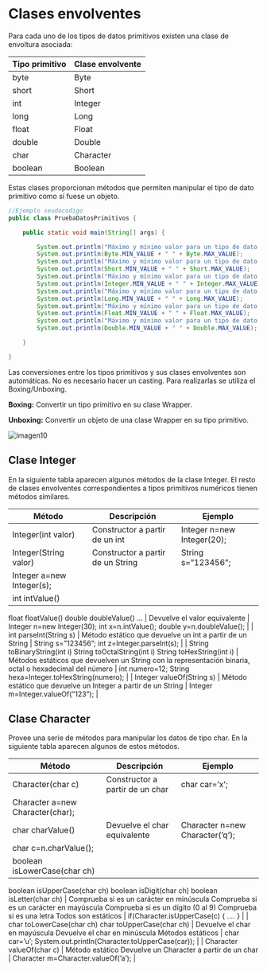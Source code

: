 # Clases envolventes

Para cada uno de los tipos de datos primitivos existen una clase de envoltura asociada:

| Tipo primitivo | Clase envolvente |
| --- | --- |
| byte | Byte |
| short | Short |
| int | Integer |
| long | Long |
| float | Float |
| double | Double |
| char | Character |
| boolean | Boolean |

Estas clases proporcionan métodos que permiten manipular el tipo de dato primitivo como si fuese un objeto.

```java
//Ejemplo seudocodigo
public class PruebaDatosPrimitivos {

	public static void main(String[] args) {

		System.out.println("Máximo y mínimo valor para un tipo de dato byte:");
		System.out.println(Byte.MIN_VALUE + " " + Byte.MAX_VALUE);
		System.out.println("Máximo y mínimo valor para un tipo de dato short:");
		System.out.println(Short.MIN_VALUE + " " + Short.MAX_VALUE);
		System.out.println("Máximo y mínimo valor para un tipo de dato int:");
		System.out.println(Integer.MIN_VALUE + " " + Integer.MAX_VALUE);
		System.out.println("Máximo y mínimo valor para un tipo de dato long:");
		System.out.println(Long.MIN_VALUE + " " + Long.MAX_VALUE);
		System.out.println("Máximo y mínimo valor para un tipo de dato float:");
		System.out.println(Float.MIN_VALUE + " " + Float.MAX_VALUE);
		System.out.println("Máximo y mínimo valor para un tipo de dato double:");
		System.out.println(Double.MIN_VALUE + " " + Double.MAX_VALUE);

	}

}
```

Las conversiones entre los tipos primitivos y sus clases envolventes son automáticas. No es necesario hacer un casting. Para realizarlas se utiliza el Boxing/Unboxing.

**Boxing:** Convertir un tipo primitivo en su clase Wrapper.

**Unboxing:** Convertir un objeto de una clase Wrapper en su tipo primitivo.

![imagen10](/Imagenes/imagen10.png)

## Clase Integer

En la siguiente tabla aparecen algunos métodos de la clase Integer. El resto de
clases envolventes correspondientes a tipos primitivos numéricos tienen
métodos similares.

| Método | Descripción | Ejemplo |
| --- | --- | --- |
| Integer(int valor) | Constructor a partir de un int | Integer n=new Integer(20); |
| Integer(String valor) | Constructor a partir de un String | String s=”123456”;
Integer a=new Integer(s); |
| int intValue()
float floatValue()
double doubleValue()
… | Devuelve el valor equivalente | Integer n=new Integer(30);
int x=n.intValue();
double y=n.doubleValue(); |
| int parseInt(String s) | Método estático que devuelve un int a partir de un String | String s=”123456”;
int z=Integer.parseInt(s); |
| String toBinaryString(int i)
String toOctalString(int i)
String toHexString(int i) | Métodos estáticos que devuelven un String con la representación binaria, octal o hexadecimal del número | int numero=12;
String hexa=Integer.toHexString(numero); |
| Integer valueOf(String s) | Método estático que devuelve un Integer a partir de un String | Integer m=Integer.valueOf(”123”); |

## Clase Character

Provee una serie de métodos para manipular los datos de tipo char. En la siguiente tabla aparecen algunos de estos métodos.

| Método | Descripción | Ejemplo |
| --- | --- | --- |
| Character(char c) | Constructor a partir de un char | char car=’x’;
Character a=new Character(char); |
| char charValue() | Devuelve el char equivalente | Character n=new Character(’q’);
char c=n.charValue(); |
| boolean isLowerCase(char ch)
boolean isUpperCase(char ch)
boolean isDigit(char ch)
boolean isLetter(char ch) | Comprueba si es un carácter en minúscula
Comprueba si es un carácter en mayúscula
Comprueba si es un dígito (0 al 9)
Comprueba si es una letra
Todos son estáticos | if(Character.isUpperCase(c) {
   ….
} |
| char toLowerCase(char ch)
char toUpperCase(char ch) | Devuelve el char en mayúscula
Devuelve el char en minúscula
Métodos estáticos | char car=’u’;
System.out.println(Character.toUpperCase(car)); |
| Character valueOf(char c) | Método estático
Devuelve un Character a partir de un char | Character m=Character.valueOf(’a’); |